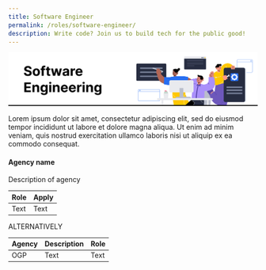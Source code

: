 ```yaml
---
title: Software Engineer
permalink: /roles/software-engineer/
description: Write code? Join us to build tech for the public good!
---
```

![](/images/Software%20engineer.png)

Lorem ipsum dolor sit amet, consectetur adipiscing elit, sed do eiusmod tempor incididunt ut labore et dolore magna aliqua. Ut enim ad minim veniam, quis nostrud exercitation ullamco laboris nisi ut aliquip ex ea commodo consequat. 


#### Agency name
Description of agency

| Role  | Apply |
| -------- | -------- |
| Text     | Text     |


ALTERNATIVELY


| Agency  | Description | Role |
| -------- | -------- | -------- |
| OGP | Text     | Text     |
